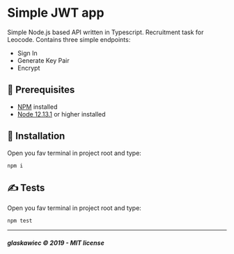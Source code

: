 # Simple JWT app
Simple Node.js based API written in Typescript. Recruitment task for Leocode. 
Contains three simple endpoints:
* Sign In 
* Generate Key Pair
* Encrypt

## :pencil: Prerequisites
*  [NPM](https://www.npmjs.com/) installed
*  [Node 12.13.1](https://nodejs.org) or higher installed

## :hammer: Installation
Open you fav terminal in project root and type:
```
npm i
```

## ✍ Tests
Open you fav terminal in project root and type:
```
npm test
```
---
##### glaskawiec © 2019 - MIT license
